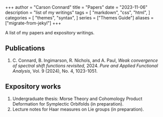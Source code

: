 +++
author = "Carson Connard"
title = "Papers"
date = "2023-11-06"
description = "list of my writings"
tags = [
    "markdown",
    "css",
    "html",
]
categories = [
    "themes",
    "syntax",
]
series = ["Themes Guide"]
aliases = ["migrate-from-jekyl"]
+++

A list of my papers and expository writings.
<!--more-->

## Publications

1. C. Connard, B. Ingimarson, R. Nichols, and A. Paul, *Weak convergence of spectral shift functions revisited,* 2024. *Pure and Applied Functional Analysis*, Vol. 9 (2024), No. 4, 1023-1051.


## Expository works

1. Undergraduate thesis: Morse Theory and Cohomology Product Deformation for Symplectic Orbifolds (in preparation).
2. Lecture notes for Haar measures on Lie groups (in preparation).
<!---
3. Intro to Morse Homology and Gromov-Witten Theory on Orbifolds. (WIP, [pdf](../../morsehomologyGWTOrbi.pdf))
-->
